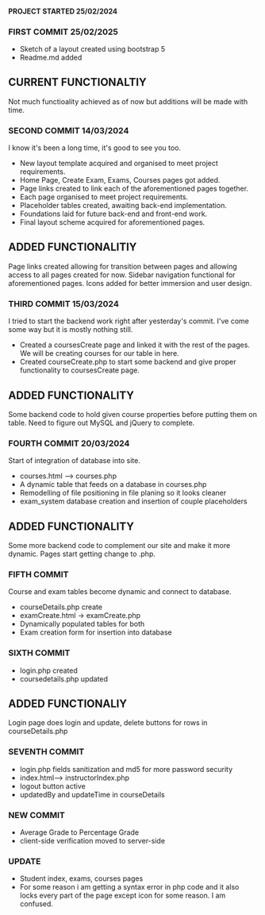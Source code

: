 #### PROJECT STARTED 25/02/2024
### FIRST COMMIT 25/02/2025
* Sketch of a layout created using bootstrap 5
* Readme.md added

## CURRENT FUNCTIONALTIY
Not much functioality achieved as of now but additions will be made with time.

### SECOND COMMIT 14/03/2024

I know it's been a long time, it's good to see you too.

* New layout template acquired and organised to meet project requirements.
* Home Page, Create Exam, Exams, Courses pages got added.
* Page links created to link each of the aforementioned pages together.
* Each page organised to meet project requirements.
* Placeholder tables created, awaiting back-end implementation.
* Foundations laid for future back-end and front-end work.
* Final layout scheme acquired for aforementioned pages.

## ADDED FUNCTIONALITIY

Page links created allowing for transition between pages and allowing access to all pages created for now. Sidebar navigation functional for aforementioned pages. Icons added for better immersion and user design.

### THIRD COMMIT 15/03/2024

I tried to start the backend work right after yesterday's commit. I've come some way but it is mostly nothing still.

* Created a coursesCreate page and linked it with the rest of the pages. We will be creating courses for our table in here.
* Created courseCreate.php to start some backend and give proper functionality to coursesCreate page.

## ADDED FUNCTIONALITY 

Some backend code to hold given course properties before putting them on table. Need to figure out MySQL and jQuery to complete. 

### FOURTH COMMIT 20/03/2024

Start of integration of database into site.

* courses.html --> courses.php 
* A dynamic table that feeds on a database in courses.php
* Remodelling of file positioning in file planing so it looks cleaner
* exam_system database creation and insertion of couple placeholders

## ADDED FUNCTIONALITY

Some more backend code to complement our site and make it more dynamic. Pages start getting change to .php.

### FIFTH COMMIT 

Course and exam tables become dynamic and connect to database.

* courseDetails.php create
* examCreate.html -> examCreate.php
* Dynamically populated tables for both
* Exam creation form for insertion into database

### SIXTH COMMIT 

* login.php created
* coursedetails.php updated

## ADDED FUNCTIONALIY 

Login page does login and update, delete buttons for rows in courseDetails.php

### SEVENTH COMMIT 

* login.php fields sanitization and md5 for more password security
* index.html--> instructorIndex.php
* logout button active
* updatedBy and updateTime in courseDetails

### NEW COMMIT

* Average Grade to Percentage Grade
* client-side verification moved to server-side

### UPDATE 

* Student index, exams, courses pages
* For some reason i am getting a syntax error in php code and it also locks every part of the page except icon for some reason. I am confused.
